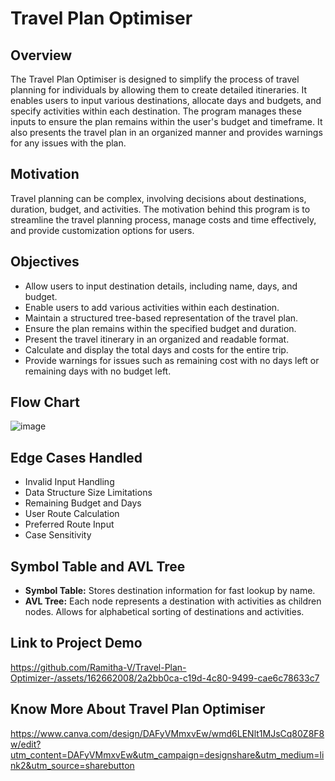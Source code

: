 # Travel Plan Optimiser

## Overview

The Travel Plan Optimiser is designed to simplify the process of travel planning for individuals by allowing them to create detailed itineraries. It enables users to input various destinations, allocate days and budgets, and specify activities within each destination. The program manages these inputs to ensure the plan remains within the user's budget and timeframe. It also presents the travel plan in an organized manner and provides warnings for any issues with the plan.

## Motivation

Travel planning can be complex, involving decisions about destinations, duration, budget, and activities. The motivation behind this program is to streamline the travel planning process, manage costs and time effectively, and provide customization options for users.

## Objectives

- Allow users to input destination details, including name, days, and budget.
- Enable users to add various activities within each destination.
- Maintain a structured tree-based representation of the travel plan.
- Ensure the plan remains within the specified budget and duration.
- Present the travel itinerary in an organized and readable format.
- Calculate and display the total days and costs for the entire trip.
- Provide warnings for issues such as remaining cost with no days left or remaining days with no budget left.

## Flow Chart
![image](https://github.com/Ramitha-V/Travel-Plan-Optimizer-/assets/162662008/2b334b5e-11fe-4085-ae39-0fa26a640da9)


## Edge Cases Handled

- Invalid Input Handling
- Data Structure Size Limitations
- Remaining Budget and Days
- User Route Calculation
- Preferred Route Input
- Case Sensitivity

## Symbol Table and AVL Tree

- **Symbol Table:** Stores destination information for fast lookup by name.
- **AVL Tree:** Each node represents a destination with activities as children nodes. Allows for alphabetical sorting of destinations and activities.


## Link to Project Demo
https://github.com/Ramitha-V/Travel-Plan-Optimizer-/assets/162662008/2a2bb0ca-c19d-4c80-9499-cae6c78633c7

## Know More About Travel Plan Optimiser
https://www.canva.com/design/DAFyVMmxvEw/wmd6LENlt1MJsCq80Z8F8w/edit?utm_content=DAFyVMmxvEw&utm_campaign=designshare&utm_medium=link2&utm_source=sharebutton

